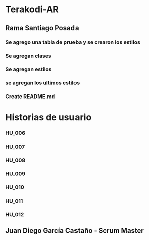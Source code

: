 # Terakodi-AR
## Rama Santiago Posada
### Se agrego una tabla de prueba y se crearon los estilos
### Se agregan clases
### Se agregan estilos
### se agregan los ultimos estilos
### Create README.md

# Historias de usuario 

### HU_006
### HU_007
### HU_008
### HU_009
### HU_010
### HU_011
### HU_012


## Juan Diego García Castaño - Scrum Master
